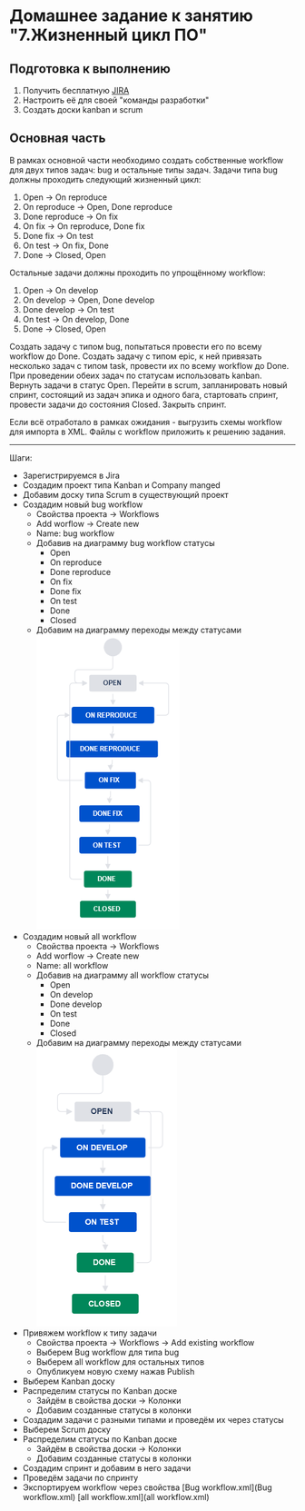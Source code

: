 # Домашнее задание к занятию "7.Жизненный цикл ПО"

## Подготовка к выполнению
1. Получить бесплатную [JIRA](https://www.atlassian.com/ru/software/jira/free)
2. Настроить её для своей "команды разработки"
3. Создать доски kanban и scrum

## Основная часть
В рамках основной части необходимо создать собственные workflow для двух типов задач: bug и остальные типы задач. Задачи типа bug должны проходить следующий жизненный цикл:
1. Open -> On reproduce
2. On reproduce -> Open, Done reproduce
3. Done reproduce -> On fix
4. On fix -> On reproduce, Done fix
5. Done fix -> On test
6. On test -> On fix, Done
7. Done -> Closed, Open

Остальные задачи должны проходить по упрощённому workflow:
1. Open -> On develop
2. On develop -> Open, Done develop
3. Done develop -> On test
4. On test -> On develop, Done
5. Done -> Closed, Open

Создать задачу с типом bug, попытаться провести его по всему workflow до Done. Создать задачу с типом epic, к ней привязать несколько задач с типом task, провести их по всему workflow до Done. При проведении обеих задач по статусам использовать kanban. Вернуть задачи в статус Open.
Перейти в scrum, запланировать новый спринт, состоящий из задач эпика и одного бага, стартовать спринт, провести задачи до состояния Closed. Закрыть спринт.

Если всё отработало в рамках ожидания - выгрузить схемы workflow для импорта в XML. Файлы с workflow приложить к решению задания.

---

Шаги:
- Зарегистрируемся в Jira
- Создадим проект типа Kanban и Company manged
- Добавим доску типа Scrum в существующий проект
- Создадим новый bug workflow
    - Свойства проекта -> Workflows
    - Add worflow -> Create new
    - Name: bug workflow
    - Добавив на диаграмму bug workflow статусы
        - Open
        - On reproduce
        - Done reproduce
        - On fix
        - Done fix
        - On test
        - Done
        - Closed
    - Добавим на диаграмму переходы между статусами
    ![09-ci-01-01.png](09-ci-01-01.png)
- Создадим новый all workflow
    - Свойства проекта -> Workflows
    - Add worflow -> Create new
    - Name: all workflow
    - Добавив на диаграмму all workflow статусы
        - Open
        - On develop
        - Done develop
        - On test
        - Done
        - Closed
    - Добавим на диаграмму переходы между статусами
    ![09-ci-01-02.png](09-ci-01-02.png)
- Привяжем workflow к типу задачи
    - Свойства проекта -> Workflows -> Add existing workflow
    - Выберем Bug workflow для типа bug
    - Выберем all workflow для остальных типов
    - Опубликуем новую схему нажав Publish
- Выберем Kanban доску
- Распределим статусы по Kanban доске
    - Зайдём в свойства доски -> Колонки
    - Добавим созданные статусы в колонки
- Создадим задачи с разными типами и проведём их через статусы
- Выберем Scrum доску
- Распределим статусы по Kanban доске
    - Зайдём в свойства доски -> Колонки
    - Добавим созданные статусы в колонки
- Создадим спринт и добавим в него задачи
- Проведём задачи по спринту
- Экспортируем workflow через свойства
    [Bug workflow.xml](Bug workflow.xml)
    [all workflow.xml](all workflow.xml)

